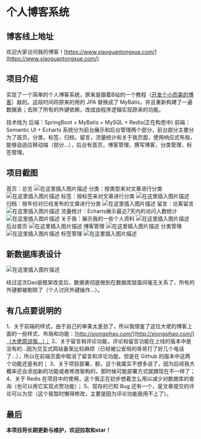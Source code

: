 # 个人博客系统
## 博客线上地址
欢迎大家访问我的博客！[https://www.xiaoguantongxue.com/](https://www.xiaoguantongxue.com/)
## 项目介绍
实现了一个简单的个人博客系统，原来是跟着B站的一个教程（[开发个小而美的博客](https://www.bilibili.com/video/BV1Pt4y1U7hv?spm_id_from=333.999.0.0)）敲的。这段时间将原来的用的 JPA 替换成了 MyBatis，并且重新构建了一遍数据表；去除了所有的外键依赖，改成由程序逻辑实现原来的功能。

技术栈为
后端：SpringBoot + MyBatis + MySQL + Redis(正在构思中)
前端：Semantic UI + Echarts
系统分为前台展示和后台管理两个部分，前台部分主要分为了首页，分类，标签，归档，留言，流量统计和关于我页面，使用响应式布局，能够自适应移动端（部分...），后台有首页，博客管理，撰写博客，分类管理，标签管理。

## 项目截图
首页：总览
![在这里插入图片描述](https://img-blog.csdnimg.cn/9ccdc9e287794c6c9e19982fc97bc5ee.png)
分类：按类型来对文章进行分类
![在这里插入图片描述](https://img-blog.csdnimg.cn/18be2f718a484f0abdd945b2459f5097.png)
标签：按标签来对文章进行分类
![在这里插入图片描述](https://img-blog.csdnimg.cn/00062d7152204565a0629785d54af0f0.png)
归档：按年份对已经发布的文章进行分类
![在这里插入图片描述](https://img-blog.csdnimg.cn/90a6ec7f8729488c818673b31ce60230.png)
留言：访客留言
![在这里插入图片描述](https://img-blog.csdnimg.cn/ba5cf79951c64629a419aa1e35a4097e.png)
流量统计：Echarts展示最近7天内的访问人数统计
![在这里插入图片描述](https://img-blog.csdnimg.cn/22d7c58af7e848c8be33db0a357221e5.png)
关于我：展示我的一些个人资料
![在这里插入图片描述](https://img-blog.csdnimg.cn/5fd5fbd56f364877a09f1df620e85135.png)
后台首页
![在这里插入图片描述](https://img-blog.csdnimg.cn/3c4efe54690042f18e358ae2bbbec6cd.png)
博客管理
![在这里插入图片描述](https://img-blog.csdnimg.cn/21b00bd5004c446ca1b4cc3d6dbed365.png)
分类管理
![在这里插入图片描述](https://img-blog.csdnimg.cn/f51700c0c3ec4b59af32ffeec8b8b80e.png)
标签管理
![在这里插入图片描述](https://img-blog.csdnimg.cn/da2daeb0bf8548a68444d623917aa0ab.png)
## 新数据库表设计
![在这里插入图片描述](https://img-blog.csdnimg.cn/3d9e16d4530e4c468f6c57697f913787.png)

经过这次Dao层框架改变后，数据表彻底做到在数据库层面间毫无关系了，所有的外键都被剔除了（个人讨厌外键操作...）。

## 有几点要说明的
1、关于前端的样式，由于自己的审美太差劲了，所以我借鉴了这位大佬的博客上面的一些样式、布局和功能：[http://xiongsihao.com/](http://xiongsihao.com/)（大佬原谅我...）；
2、关于留言和评论功能，评论和留言功能在上线的版本中是没有的...因为交互式网站备案比较麻烦（已经被公安局的哥哥打了好几个电话了...），所以在前端页面中取消了留言和评论功能，但是在 Github 的版本中这两个功能还是有的；
3、关于项目部署，额，这个我属实不想多说了，因为后续我大概率还会添加新的功能或者修改架构的，那时候可能部署方式就跟现在不一样了；
4、关于 Redis 在项目中的使用，这个我正在初步想着怎么用以减少对数据库的查询（也可以用它实现点赞功能）；
5、现存的已知 Bug 还有一个，是文章提交的评论可以为空（这个我暂时懒得修改，主要是因为评论功能我用不上了）。

## 最后
**本项目将长期更新与维护，欢迎拉取和star！**
